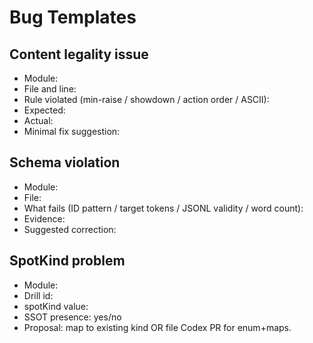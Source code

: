 # Bug Templates

## Content legality issue
- Module:
- File and line:
- Rule violated (min-raise / showdown / action order / ASCII):
- Expected:
- Actual:
- Minimal fix suggestion:

## Schema violation
- Module:
- File:
- What fails (ID pattern / target tokens / JSONL validity / word count):
- Evidence:
- Suggested correction:

## SpotKind problem
- Module:
- Drill id:
- spotKind value:
- SSOT presence: yes/no
- Proposal: map to existing kind OR file Codex PR for enum+maps.
